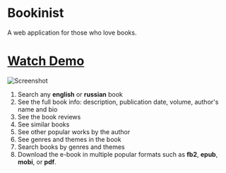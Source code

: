 # Bookinist
A web application for those who love books.
# [Watch Demo](https://bookinist-ua.herokuapp.com/)
![Screenshot](https://res.cloudinary.com/dwslf2mo2/image/upload/v1630576407/bookinist-screenshot_qnaubj.png)
1. Search any **english** or **russian** book
2. See the full book info: description, publication date, volume, author's name and bio
3. See the book reviews
3. See similar books
4. See other popular works by the author
5. See genres and themes in the book
6. Search books by genres and themes
7. Download the e-book in multiple popular formats such as __fb2__, __epub__, __mobi__, or __pdf__.